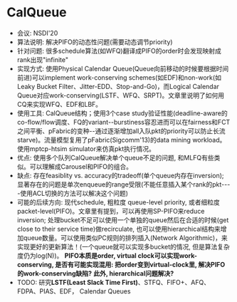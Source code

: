 # CalQueue

- 会议: NSDI'20
- 算法说明: 解决PIFO的动态性问题(需要动态调节priority)
- 针对问题: 很多schedule算法(如WFQ)翻译成PIFO的order时会发现映射成rank出现"infinite"
- 实现方式: 使用Physical Calendar Queue(Queue向前移动的时候要根据时间前进)可以implement work-conserving schemes(如EDF)和non-work(如Leaky Bucket Filter、Jitter-EDD、Stop-and-Go)，而Logical Calendar Queue对应work-conserving(LSTF、WFQ、SRPT)。文章里说明了如何用CQ来实现WFQ、EDF和LBF。
- 使用工具: CalQueue结构；使用3个case study验证性能(deadline-aware的co-flow/flow调度、FQ的variant--burstiness容忍进而可以在fairness和FCT之间平衡、pFabric的变种--通过逐渐增加all入队pkt的priority可以防止长流starve)。流量模型复用了pFabric(Sigcomm'13)的data mining workload。使用mptcp-htsim simulator来仿真pkt执行情况。
- 优点: 使用多个队列CalQueue解决单个queue不足的问题, 和MLFQ有些类似。可以理解成Carousel和PIFO的组合。
- 缺点: 存在feasiblity vs. accuracy的tradeoff(单个queue内存在inversion); 显著存在的问题是单次enqueue的range受限(不能任意插入某个rank的pkt----使用ACL切换的方法可以解决这个问题)
- 可能的后续方向: 现代schedule, 粗粒度 queue-level priority, 或者细粒度packet-level(PIFO)。文章里有提到，可以再使用SP-PIFO来reduce inversion; 处理bucket不足可以使用一个单独的queue然后在合适的时候(get close to their service time)做recirculate, 也可以使用hierarchical结构来增加queue数量。可以使用类似PC规则的排列插入(Network Algorithmic)，来实现更好的更新算法！(一个queue就可以实现多bucket的情况, 但是算法复杂度仍为log(N))。 **PIFO本质是order, virtual clock可以实现work-conserving, 是否有可能实现混用: 把order变到virtual-clock里, 解决PIFO的work-conserving缺陷?** **此外, hierarchical问题解决?**
- TODO: 研究**LSTF(Least Slack Time First)**、STFQ、FIFO+、AFQ、FDPA、PIAS、EDF， Calendar Queues
